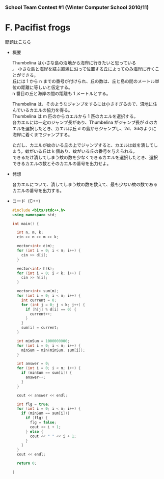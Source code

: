 ### School Team Contest #1 (Winter Computer School 2010/11)

# F. Pacifist frogs

  [問題はこちら](https://codeforces.com/contest/39/problem/F)

- 概要<br>

  Thumbelina は小さな島の沼地から海岸に行きたいと思っている<br>。
  小さな島と海岸を結ぶ直線に沿って位置する丘によってのみ海岸に行くことができる。<br>
  丘には 1 から n までの番号が付けられ、丘の数は、丘と島の間のメートル単位の距離に等しいと仮定する。<br>
  n 番目の丘と海岸の間の距離も 1 メートルとする。<br>

  Thumbelina は、そのようなジャンプをするには小さすぎるので、沼地に住んでいるカエルの協力を得る。<br>
  Thumbelina は m 匹のからカエルから 1 匹のカエルを選択する。<br>
  各カエルには一定のジャンプ長があり、Thumbelina がジャンプ長が d のカエルを選択したとき、カエルは丘 d の島からジャンプし、2d、3dのように海岸に着くまでジャンプする。<br>

  ただし、カエルが蚊のいる丘の上でジャンプすると、カエルは蚊を潰してしまう。蚊がいる丘は k 個あり、蚊がいる丘の番号を与えられる。<br>
  できるだけ潰してしまう蚊の数を少なくできるカエルを選択したとき、選択できるカエルの数とそのカエルの番号を出力せよ。


- 発想<br>

  各カエルについて、潰してしまう蚊の数を数えて、最も少ない蚊の数であるカエルの番号を出力する。  


- コード（C++）

  ```cpp
  #include <bits/stdc++.h>
  using namespace std;

  int main() {

    int n, m, k;
    cin >> n >> m >> k;

    vector<int> d(m);
    for (int i = 0; i < m; i++) {
      cin >> d[i];
    }

    vector<int> h(k);
    for (int i = 0; i < k; i++) {
      cin >> h[i];
    }

    vector<int> sum(m);
    for (int i = 0; i < m; i++) {
      int current = 0;
      for (int j = 0; j < k; j++) {
        if (h[j] % d[i] == 0) {
          current++;
        }
      }
      sum[i] = current;
    }

    int minSum = 1000000000;
    for (int i = 0; i < m; i++) {
      minSum = min(minSum, sum[i]);
    }

    int answer = 0;
    for (int i = 0; i < m; i++) {
      if (minSum == sum[i]) {
        answer++;
      }
    }

    cout << answer << endl;

    int flg = true;
    for (int i = 0; i < m; i++) {
      if (minSum == sum[i]){
        if (flg) {
          flg = false;
          cout << i + 1;
        } else {
          cout << " " << i + 1;
        }
      }
    }
    cout << endl;

    return 0;

  }
  ```
